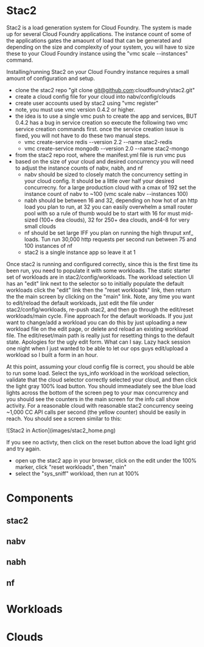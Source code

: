 # Stac2

Stac2 is a load generation system for Cloud Foundry. The system is made up for several Cloud Foundry applications. The instance
count of some of the applications gates the amaount of load that can be generated and depending on the size and complexity of your system,
you will have to size these to your Cloud Foundry instance using the "vmc scale --instances" command.


Installing/running Stac2 on your Cloud Foundry instance requires a small amount of configuration and setup.

* clone the stac2 repo "git clone git@github.com:cloudfoundry/stac2.git"
* create a cloud config file for your cloud into nabv/config/clouds
* create user accounts used by stac2 using "vmc register"
* note, you must use vmc version 0.4.2 or higher.
* the idea is to use a single vmc push to create the app and services, BUT 0.4.2 has a bug in service creation so execute the following two vmc service creation commands first. once the service creation issue is fixed, you will not have to do these two manual steps.
    * vmc create-service redis --version 2.2 --name stac2-redis
    * vmc create-service mongodb --version 2.0 --name stac2-mongo
* from the stac2 repo root, where the manifest.yml file is run vmc pus
* based on the size of your cloud and desired concurrency you will need to adjust the instance counts of nabv, nabh, and nf
    * nabv should be sized to closely match the concurrency setting in your cloud config. It should be a little over half your desired concurrecny.
    for a large production cloud with a cmax of 192 set the instance count of nabv to ~100 (vmc scale nabv --instances 100)
    * nabh should be between 16 and 32, depending on how hot of an http load you plan to run, at 32 you can easily overwhelm a small router pool with so a rule of thumb would be to start with 16 for must mid-sized (100+ dea clouds), 32 for 250+ dea clouds, and4-8 for very small clouds
    * nf should be set large IFF you plan on running the high thruput xnf_ loads. Tun run 30,000 http requests per second run between 75 and 100 instances of nf
    * stac2 is a single instance app so leave it at 1

Once stac2 is running and configured correctly, since this is the first time its been run, you need to populate it with some workloads. The static
starter set of workloads are in stac2/config/workloads. The workload selection UI has an "edit" link next to the selector so to initially
populate the default workloads click the "edit" link then the "reset workloads" link, then return the the main screen by clicking
on the "main" link. Note, any time you want to edit/reload the default workloads, just edit the file under stac2/config/workloads, re-push stac2,
and then go through the edit/reset workloads/main cycle. Fine approach for the default workloads. If you just want to change/add a workload you can do this by just uploading a new workload file
on the edit page, or delete and reload an existing workload file. The edit/reset/main path is really just for resetting things to the default state. Apologies for the
ugly edit form. What can I say. Lazy hack session one night when I just wanted to be able to let our ops guys edit/upload a workload so I built a form in an hour.

At this point, assuming your cloud config file is correct, you should be able to run some load. Select the sys_info workload in the workload selection, validate
that the cloud selector correctly selected your cloud, and then click the light gray 100% load button. You should immeadiately see the blue load lights
across the bottom of the screen peg to your max concurrency and you should see the counters in the main screen for the info call show activity. For a reasonable
cloud with reasonable stac2 concurrency seeing ~1,000 CC API calls per second (the yellow counter) should be easily in reach. You should see a screen similar to this:

<p/>
![Stac2 in Action](images/stac2_home.png)
<p/>

If you see no activty, then click on the reset button above the load light grid and try again.
* open up the stac2 app in your browser, click on the edit under the 100% marker, click "reset workloads", then "main"
* select the "sys_sniff" workload, then run at 100%




# Components

## stac2

## nabv

## nabh

## nf

# Workloads

# Clouds
